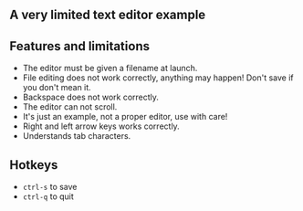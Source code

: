 ## A very limited text editor example

## Features and limitations

* The editor must be given a filename at launch.
* File editing does not work correctly, anything may happen! Don't save if you don't mean it.
* Backspace does not work correctly.
* The editor can not scroll.
* It's just an example, not a proper editor, use with care!
* Right and left arrow keys works correctly.
* Understands tab characters.

## Hotkeys

* `ctrl-s` to save
* `ctrl-q` to quit
